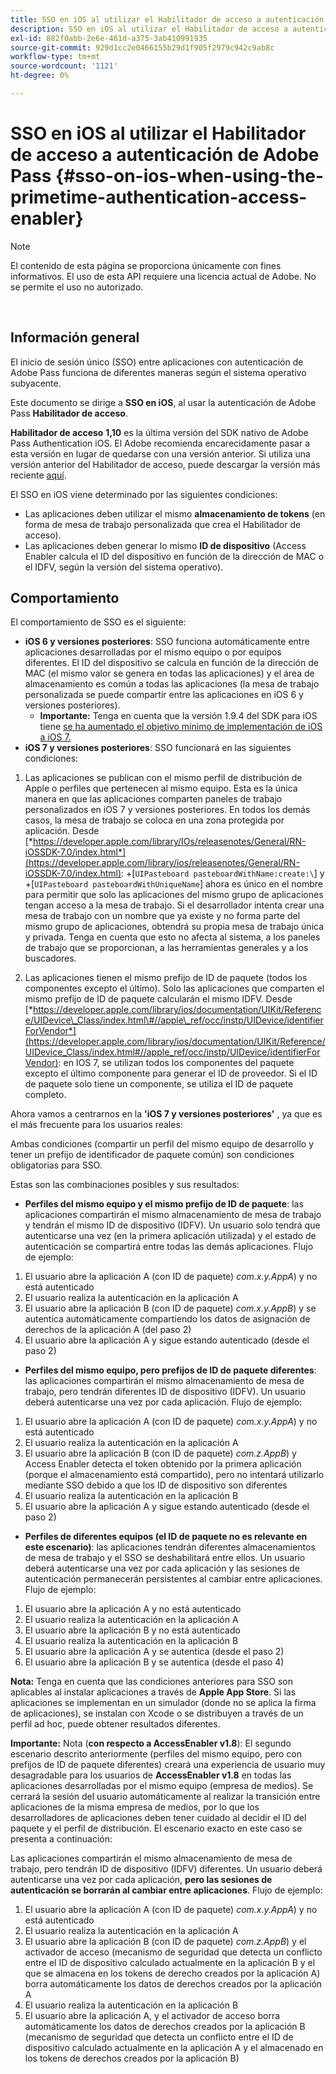 ```yaml
---
title: SSO en iOS al utilizar el Habilitador de acceso a autenticación de Adobe Pass
description: SSO en iOS al utilizar el Habilitador de acceso a autenticación de Adobe Pass
exl-id: 882f0abb-2e6e-461d-a375-3ab410991935
source-git-commit: 929d1cc2e0466155b29d1f905f2979c942c9ab8c
workflow-type: tm+mt
source-wordcount: '1121'
ht-degree: 0%

---
```


# SSO en iOS al utilizar el Habilitador de acceso a autenticación de Adobe Pass {#sso-on-ios-when-using-the-primetime-authentication-access-enabler}

>[!NOTE]
>
>El contenido de esta página se proporciona únicamente con fines informativos. El uso de esta API requiere una licencia actual de Adobe. No se permite el uso no autorizado.

</br>

## Información general

El inicio de sesión único (SSO) entre aplicaciones con autenticación de Adobe Pass funciona de diferentes maneras según el sistema operativo subyacente.

Este documento se dirige a **SSO en iOS**, al usar la autenticación de Adobe Pass **Habilitador de acceso**.

**Habilitador de acceso** **1,10** es la última versión del SDK nativo de Adobe Pass Authentication iOS. El Adobe recomienda encarecidamente pasar a esta versión en lugar de quedarse con una versión anterior. Si utiliza una versión anterior del Habilitador de acceso, puede descargar la versión más reciente [aquí](https://tve.zendesk.com/hc/en-us/articles/204963209-iOS-Native-AccessEnabler-Library).

El SSO en iOS viene determinado por las siguientes condiciones:

- Las aplicaciones deben utilizar el mismo **almacenamiento de tokens** (en forma de mesa de trabajo personalizada que crea el Habilitador de acceso).
- Las aplicaciones deben generar lo mismo **ID de dispositivo** (Access Enabler calcula el ID del dispositivo en función de la dirección de MAC o el IDFV, según la versión del sistema operativo).

## Comportamiento

El comportamiento de SSO es el siguiente:

- **iOS 6 y versiones posteriores**: SSO funciona automáticamente entre aplicaciones desarrolladas por el mismo equipo o por equipos diferentes. El ID del dispositivo se calcula en función de la dirección de MAC (el mismo valor se genera en todas las aplicaciones) y el área de almacenamiento es común a todas las aplicaciones (la mesa de trabajo personalizada se puede compartir entre las aplicaciones en iOS 6 y versiones posteriores).
   - **Importante:** Tenga en cuenta que la versión 1.9.4 del SDK para iOS tiene [se ha aumentado el objetivo mínimo de implementación de iOS a iOS 7.](https://tve.zendesk.com/hc/en-us/articles/204963209-iOS-Native-AccessEnabler-Library)
- **iOS 7 y versiones posteriores**: SSO funcionará en las siguientes condiciones:

1. Las aplicaciones se publican con el mismo perfil de distribución de Apple o perfiles que pertenecen al mismo equipo. Esta es la única manera en que las aplicaciones comparten paneles de trabajo personalizados en iOS 7 y versiones posteriores. En todos los demás casos, la mesa de trabajo se coloca en una zona protegida por aplicación. Desde [*https://developer.apple.com/library/IOs/releasenotes/General/RN-iOSSDK-7.0/index.html*](https://developer.apple.com/library/ios/releasenotes/General/RN-iOSSDK-7.0/index.html): \+\[`UIPasteboard pasteboardWithName:create:\`] y +\[`UIPasteboard pasteboardWithUniqueName`\] ahora es único en el nombre para permitir que solo las aplicaciones del mismo grupo de aplicaciones tengan acceso a la mesa de trabajo. Si el desarrollador intenta crear una mesa de trabajo con un nombre que ya existe y no forma parte del mismo grupo de aplicaciones, obtendrá su propia mesa de trabajo única y privada. Tenga en cuenta que esto no afecta al sistema, a los paneles de trabajo que se proporcionan, a las herramientas generales y a los buscadores.

1. Las aplicaciones tienen el mismo prefijo de ID de paquete (todos los componentes excepto el último). Solo las aplicaciones que comparten el mismo prefijo de ID de paquete calcularán el mismo IDFV. Desde [*https://developer.apple.com/library/ios/documentation/UIKit/Reference/UIDevice\_Class/index.html\#//apple\_ref/occ/instp/UIDevice/identifierForVendor*](https://developer.apple.com/library/ios/documentation/UIKit/Reference/UIDevice_Class/index.html#//apple_ref/occ/instp/UIDevice/identifierForVendor): en IOS 7, se utilizan todos los componentes del paquete excepto el último componente para generar el ID de proveedor. Si el ID de paquete solo tiene un componente, se utiliza el ID de paquete completo.

Ahora vamos a centrarnos en la **&#39;iOS 7 y versiones posteriores&#39;** , ya que es el más frecuente para los usuarios reales:

Ambas condiciones (compartir un perfil del mismo equipo de desarrollo y tener un prefijo de identificador de paquete común) son condiciones obligatorias para SSO.

Estas son las combinaciones posibles y sus resultados:

- **Perfiles del mismo equipo y el mismo prefijo de ID de paquete**: las aplicaciones compartirán el mismo almacenamiento de mesa de trabajo y tendrán el mismo ID de dispositivo (IDFV). Un usuario solo tendrá que autenticarse una vez (en la primera aplicación utilizada) y el estado de autenticación se compartirá entre todas las demás aplicaciones. Flujo de ejemplo:

1. El usuario abre la aplicación A (con ID de paquete) *com.x.y.AppA*) y no está autenticado
1. El usuario realiza la autenticación en la aplicación A
1. El usuario abre la aplicación B (con ID de paquete) *com.x.y.AppB*) y se autentica automáticamente compartiendo los datos de asignación de derechos de la aplicación A (del paso 2)
1. El usuario abre la aplicación A y sigue estando autenticado (desde el paso 2)



- **Perfiles del mismo equipo, pero prefijos de ID de paquete diferentes**: las aplicaciones compartirán el mismo almacenamiento de mesa de trabajo, pero tendrán diferentes ID de dispositivo (IDFV). Un usuario deberá autenticarse una vez por cada aplicación. Flujo de ejemplo:

1. El usuario abre la aplicación A (con ID de paquete) *com.x.y.AppA*) y no está autenticado
1. El usuario realiza la autenticación en la aplicación A
1. El usuario abre la aplicación B (con ID de paquete) *com.z.AppB*) y Access Enabler detecta el token obtenido por la primera aplicación (porque el almacenamiento está compartido), pero no intentará utilizarlo mediante SSO debido a que los ID de dispositivo son diferentes
1. El usuario realiza la autenticación en la aplicación B
1. El usuario abre la aplicación A y sigue estando autenticado (desde el paso 2)



- **Perfiles de diferentes equipos (el ID de paquete no es relevante en este escenario)**: las aplicaciones tendrán diferentes almacenamientos de mesa de trabajo y el SSO se deshabilitará entre ellos. Un usuario deberá autenticarse una vez por cada aplicación y las sesiones de autenticación permanecerán persistentes al cambiar entre aplicaciones. Flujo de ejemplo:


1. El usuario abre la aplicación A y no está autenticado
1. El usuario realiza la autenticación en la aplicación A
1. El usuario abre la aplicación B y no está autenticado
1. El usuario realiza la autenticación en la aplicación B
1. El usuario abre la aplicación A y se autentica (desde el paso 2)
1. El usuario abre la aplicación B y se autentica (desde el paso 4)

**Nota:** Tenga en cuenta que las condiciones anteriores para SSO son aplicables al instalar aplicaciones a través de **Apple App Store**. Si las aplicaciones se implementan en un simulador (donde no se aplica la firma de aplicaciones), se instalan con Xcode o se distribuyen a través de un perfil ad hoc, puede obtener resultados diferentes.

**Importante:** Nota (**con respecto a AccessEnabler v1.8**): El segundo escenario descrito anteriormente (perfiles del mismo equipo, pero con prefijos de ID de paquete diferentes) creará una experiencia de usuario muy desagradable para los usuarios de **AccessEnabler v1.8** en todas las aplicaciones desarrolladas por el mismo equipo (empresa de medios). Se cerrará la sesión del usuario automáticamente al realizar la transición entre aplicaciones de la misma empresa de medios, por lo que los desarrolladores de aplicaciones deben tener cuidado al decidir el ID del paquete y el perfil de distribución. El escenario exacto en este caso se presenta a continuación:

Las aplicaciones compartirán el mismo almacenamiento de mesa de trabajo, pero tendrán ID de dispositivo (IDFV) diferentes. Un usuario deberá autenticarse una vez por cada aplicación, **pero las sesiones de autenticación se borrarán al cambiar entre aplicaciones**. Flujo de ejemplo:

1. El usuario abre la aplicación A (con ID de paquete) *com.x.y.AppA*) y no está autenticado
1. El usuario realiza la autenticación en la aplicación A
1. El usuario abre la aplicación B (con ID de paquete) *com.z.AppB*) y el activador de acceso (mecanismo de seguridad que detecta un conflicto entre el ID de dispositivo calculado actualmente en la aplicación B y el que se almacena en los tokens de derecho creados por la aplicación A) borra automáticamente los datos de derechos creados por la aplicación A
1. El usuario realiza la autenticación en la aplicación B
1. El usuario abre la aplicación A, y el activador de acceso borra automáticamente los datos de derechos creados por la aplicación B (mecanismo de seguridad que detecta un conflicto entre el ID de dispositivo calculado actualmente en la aplicación A y el almacenado en los tokens de derechos creados por la aplicación B)
